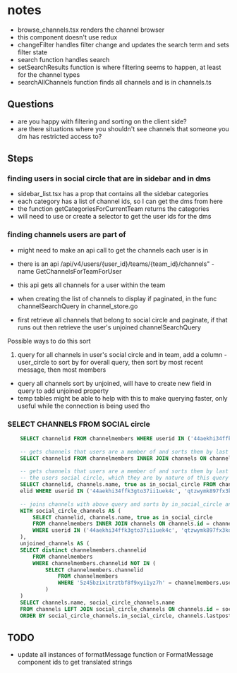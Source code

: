 # notes

- browse_channels.tsx renders the channel browser
- this component doesn't use redux
- changeFilter handles filter change and updates the search term and sets filter state
- search function handles search
- setSearchResults function is where filtering seems to happen, at least for the channel types
- searchAllChannels function finds all channels and is in channels.ts

## Questions
- are you happy with filtering and sorting on the client side?
- are there situations where you shouldn't see channels that someone you dm has restricted access to?


## Steps

### finding users in social circle that are in sidebar and in dms
- sidebar_list.tsx has a prop that contains all the sidebar categories
- each category has a list of channel ids, so I can get the dms from here
- the function getCategoriesForCurrentTeam returns the categories
- will need to use or create a selector to get the user ids for the dms

### finding channels users are part of
- might need to make an api call to get the channels each user is in
- there is an api /api/v4/users/{user_id}/teams/{team_id}/channels" - name GetChannelsForTeamForUser
- this api gets all channels for a user within the team

- when creating the list of channels to display if paginated, in the func channelSearchQuery in channel_store.go
- first retrieve all channels that belong to social circle and paginate, if that runs out then retrieve the
user's unjoined channelSearchQuery

Possible ways to do this sort
1. query for all channels in user's social circle and in team, add a column - user_circle to sort by for overall query, then sort by most recent message, then most members
- query all channels sort by unjoined, will have to create new field in query to add unjoined property
- temp tables might be able to help with this to make querying faster, only useful while the connection is being used tho


### SELECT CHANNELS FROM SOCIAL circle
```sql
    SELECT channelid FROM channelmembers WHERE userid IN ('44aekhi34ffk3gto37ii1uek4c', 'qtzwymk897fx3kqw6p77a3uofe');
    
    -- gets channels that users are a member of and sorts them by last updated time
    SELECT channelid FROM channelmembers INNER JOIN channels ON channels.id = channelid WHERE userid IN ('44aekhi34ffk3gto37ii1uek4c', 'qtzwymk897fx3kqw6p77a3uofe') ORDER BY channels.lastpostat DESC;
    
    -- gets channels that users are a member of and sorts them by last updated time and returns a bool for if they are in 
    -- the users social circle, which they are by nature of this query
    SELECT channelid, channels.name, true as in_social_circle FROM channelmembers INNER JOIN channels ON channels.id = chann
    elid WHERE userid IN ('44aekhi34ffk3gto37ii1uek4c', 'qtzwymk897fx3kqw6p77a3uofe') ORDER BY channels.lastpostat DESC;
    
    -- joins channels with above query and sorts by in_social_circle and lastpostat
    WITH social_circle_channels AS (
        SELECT channelid, channels.name, true as in_social_circle
        FROM channelmembers INNER JOIN channels ON channels.id = channelid
        WHERE userid IN ('44aekhi34ffk3gto37ii1uek4c', 'qtzwymk897fx3kqw6p77a3uofe') ORDER BY in_social_circle, channels.lastpostat DESC
    ),
    unjoined_channels AS (
    SELECT distinct channelmembers.channelid                        
        FROM channelmembers
        WHERE channelmembers.channelid NOT IN (
            SELECT channelmembers.channelid
                FROM channelmembers
                WHERE '5z45bzixitrztbf8f9xyi1yz7h' = channelmembers.userid
            )
    )
    SELECT channels.name, social_circle_channels.name
    FROM channels LEFT JOIN social_circle_channels ON channels.id = social_circle_channels.channelid
    ORDER BY social_circle_channels.in_social_circle, channels.lastpostat;
```



## TODO
- update all instances of formatMessage function or FormatMessage component ids to get translated strings

